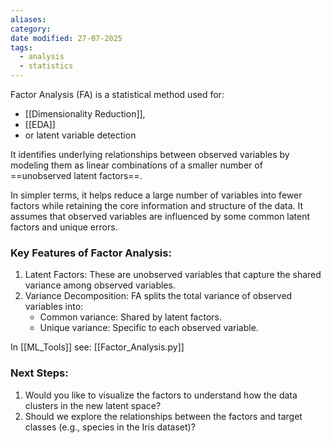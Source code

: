 ```yaml
---
aliases: 
category: 
date modified: 27-07-2025
tags:
  - analysis
  - statistics
---
```

Factor Analysis (FA) is a statistical method used for:
- [[Dimensionality Reduction]],
- [[EDA]]
- or latent variable detection

It identifies underlying relationships between observed variables by modeling them as linear combinations of a smaller number of ==unobserved latent factors==.

In simpler terms, it helps reduce a large number of variables into fewer factors while retaining the core information and structure of the data. It assumes that observed variables are influenced by some common latent factors and unique errors.

### Key Features of Factor Analysis:

1. Latent Factors: These are unobserved variables that capture the shared variance among observed variables.
2. Variance Decomposition: FA splits the total variance of observed variables into:
    - Common variance: Shared by latent factors.
    - Unique variance: Specific to each observed variable.

In [[ML_Tools]] see: [[Factor_Analysis.py]]

### Next Steps:

1. Would you like to visualize the factors to understand how the data clusters in the new latent space?
2. Should we explore the relationships between the factors and target classes (e.g., species in the Iris dataset)?